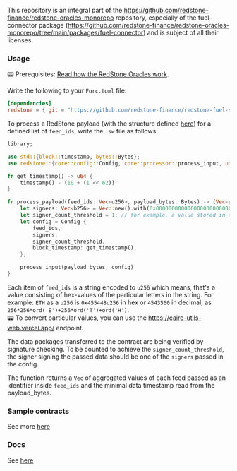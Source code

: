 This repository is an integral part of the https://github.com/redstone-finance/redstone-oracles-monorepo repository,
especially of the fuel-connector
package (https://github.com/redstone-finance/redstone-oracles-monorepo/tree/main/packages/fuel-connector)
and is subject of all their licenses.

### Usage

📟
Prerequisites: [Read how the RedStone Oracles work](https://docs.redstone.finance/docs/Introduction/).

Write the following to your `Forc.toml` file:

```toml
[dependencies]
redstone = { git = "https://github.com/redstone-finance/redstone-fuel-sdk", branch = "testnet-0.63.6" }
```

To process a RedStone payload (with the structure defined [here](hhttps://docs.redstone.finance/img/payload.png))
for a defined list of `feed_ids`, write the `.sw` file as follows:

```rust
library;

use std::{block::timestamp, bytes::Bytes};
use redstone::{core::config::Config, core::processor::process_input, utils::vec::*};

fn get_timestamp() -> u64 {
    timestamp() - (10 + (1 << 62))
}

fn process_payload(feed_ids: Vec<u256>, payload_bytes: Bytes) -> (Vec<u256>, u64) {
    let signers: Vec<b256> = Vec::new().with(0x00000000000000000000000012470f7aba85c8b81d63137dd5925d6ee114952b);
    let signer_count_threshold = 1; // for example, a value stored in the contract
    let config = Config {
        feed_ids,
        signers,
        signer_count_threshold,
        block_timestamp: get_timestamp(),
    };

    process_input(payload_bytes, config)
}
```

Each item of `feed_ids` is a string encoded to `u256` which means, that's a value
consisting of hex-values of the particular letters in the string. For example:
`ETH` as a `u256` is `0x455448u256` in hex or `4543560` in decimal,
as `256*256*ord('E')+256*ord('T')+ord('H')`.
<br />
📟 To convert particular values, you can use the https://cairo-utils-web.vercel.app/ endpoint.<br />

The data packages transferred to the contract are being verified by signature checking.
To be counted to achieve the `signer_count_threshold`, the signer signing the passed data
should be one of the `signers` passed in the config.

The function returns a `Vec` of aggregated values of each feed passed as an identifier inside `feed_ids`
and the minimal data timestamp read from the payload_bytes.

### Sample contracts

See
more [here](https://github.com/redstone-finance/redstone-oracles-monorepo/blob/main/packages/fuel-connector/sway/contract/README.md)

### Docs

See [here](https://redstone-docs-git-fuel-docs-redstone-finance.vercel.app/sway/redstone/index.html)
